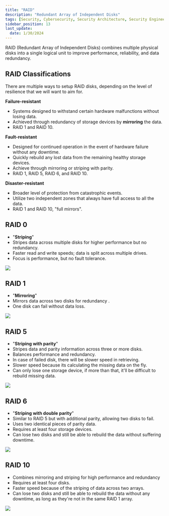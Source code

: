 ```yaml
---
title: "RAID"
description: "Redundant Array of Independent Disks"
tags: [Security, Cybersecurity, Security Architecture, Security Engineering]
sidebar_position: 13
last_update:
  date: 1/30/2024
---
```



RAID (Redundant Array of Independent Disks) combines multiple physical disks into a single logical unit to improve performance, reliability, and data redundancy.

## RAID Classifications 

There are multiple ways to setup RAID disks, depending on the level of resilience that we will want to aim for.

**Failure-resistant**

- Systems designed to withstand certain hardware malfunctions without losing data.
- Achieved through redundancy of storage devices by **mirroring** the data.
- RAID 1 and RAID 10.

**Fault-resistant**

- Designed for continued operation in the event of hardware failure without any downtime.
- Quickly rebuild any lost data from the remaining healthy storage devices.
- Achieve through mirroring or striping with parity.
- RAID 1, RAID 5, RAID 6, and RAID 10.

**Disaster-resistant**

- Broader level of protection from catastrophic events.
- Utilize two independent zones that always have full access to all the data.
- RAID 1 and RAID 10, "full mirrors".



## RAID 0

- "**Striping**"
- Stripes data across multiple disks for higher performance but no redundancy.
- Faster read and write speeds; data is split across multiple drives.
- Focus is performance, but no fault tolerance.


  
<div class="img-center">

  ![](/img/docs/secplus-raid-0.png)
  

</div>


## RAID 1

- "**Mirroring**"
- Mirrors data across two disks for redundancy .
- One disk can fail without data loss.


  
<div class="img-center">

  ![](/img/docs/secplus-raid-1.png)
  

</div>


## RAID 5

- "**Striping with parity**"
- Stripes data and parity information across three or more disks.
- Balances performance and redundancy.
- In case of failed disk, there will be slower speed in retrieving.
- Slower speed because its calculating the missing data on the fly.
- Can only lose one storage device, if more than that, it'll be difficult to rebuild missing data.


  
<div class="img-center">

  ![](/img/docs/secplus-raid-5.png)
  

</div>


## RAID 6

- "**Striping with double parity**"
- Similar to RAID 5 but with additional parity, allowing two disks to fail.
- Uses two identical pieces of parity data.
- Requires at least four storage devices.
- Can lose two disks and still be able to rebuild the data without suffering downtime.


  
<div class="img-center">

  ![](/img/docs/secplus-raid-6.png)
  

</div>



## RAID 10 


- Combines mirroring and striping for high performance and redundancy
- Requires at least four disks.
- Faster speed because of the striping of data across two arrays.
- Can lose two disks and still be able to rebuild the data without any downtime, as long as they're not in the same RAID 1 array.


  
<div class="img-center">

  ![](/img/docs/secplus-raid-10.png)
  

</div>

